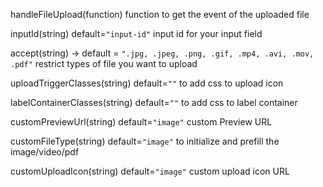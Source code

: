 
handleFileUpload(function)
function to get the event of the uploaded file

inputId(string)
default=`"input-id"`
input id for your input field

accept(string) -> 
default = `".jpg, .jpeg, .png, .gif, .mp4, .avi, .mov, .pdf"`
restrict types of file you want to upload 

uploadTriggerClasses(string)
default=`""`
to add css to upload icon

labelContainerClasses(string)
default=`""`
to add css to label container

customPreviewUrl(string)
default=`"image"`
custom Preview URL

customFileType(string)
default=`"image"`
to initialize and prefill the image/video/pdf

customUploadIcon(string)
default=`"image"`
custom upload icon URL